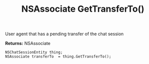 ﻿---
uid: crmscript_ref_NSChatSessionEntity_GetTransferTo
title: NSAssociate GetTransferTo()
intellisense: NSChatSessionEntity.GetTransferTo
keywords: NSChatSessionEntity, GetTransferTo
so.topic: reference
---

User agent that has a pending transfer of the chat session

**Returns:** NSAssociate


```crmscript
NSChatSessionEntity thing;
NSAssociate transferTo  = thing.GetTransferTo();
```


